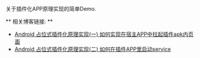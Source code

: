 关于插件化APP原理实现的简单Demo.

** 相关博客链接: **
* [Android 占位式插件化原理实现(一) 如何实现在宿主APP中拉起插件apk内页面](https://blog.csdn.net/qq_39420519/article/details/102977472)
* [Android 占位式插件化原理实现(二) 如何在插件APP里启动service](https://blog.csdn.net/qq_39420519/article/details/103072711)